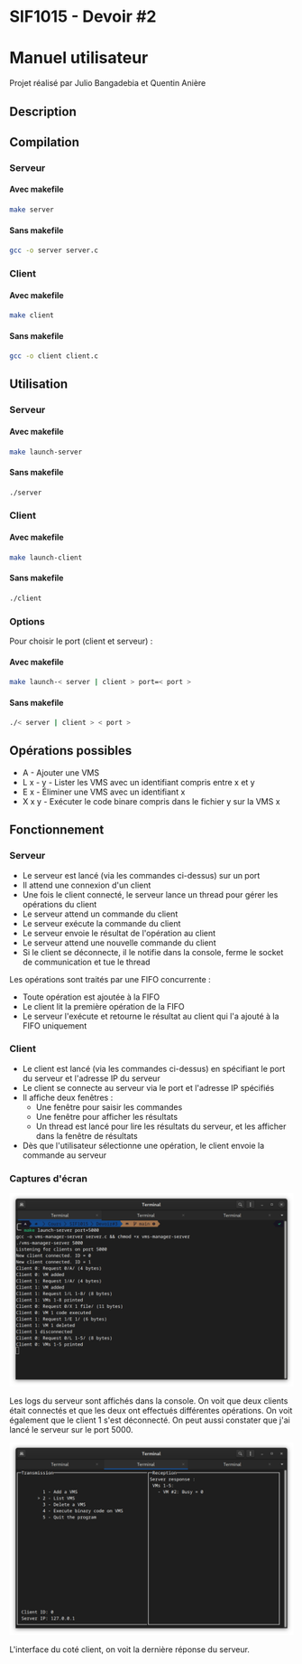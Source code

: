 # SIF1015 - Devoir #2 
# Manuel utilisateur

Projet réalisé par Julio Bangadebia et Quentin Anière

## Description


## Compilation

### Serveur

#### Avec makefile

```bash
make server
```

#### Sans makefile

```bash
gcc -o server server.c 
```

### Client

#### Avec makefile

```bash
make client
```

#### Sans makefile

```bash
gcc -o client client.c 
```

## Utilisation

### Serveur

#### Avec makefile

```bash
make launch-server
```

#### Sans makefile

```bash
./server
```

### Client

#### Avec makefile

```bash
make launch-client
```

#### Sans makefile

```bash
./client
```

### Options

Pour choisir le port (client et serveur) :

#### Avec makefile

```bash
make launch-< server | client > port=< port >
```

#### Sans makefile

```bash
./< server | client > < port >
```

## Opérations possibles

 * A - Ajouter une VMS
 * L x - y - Lister les VMS avec un identifiant compris entre x et y
 * E x - Éliminer une VMS avec un identifiant x
 * X x y - Exécuter le code binare compris dans le fichier y sur la VMS x

## Fonctionnement

### Serveur

 * Le serveur est lancé (via les commandes ci-dessus) sur un port
 * Il attend une connexion d'un client
 * Une fois le client connecté, le serveur lance un thread pour gérer les opérations du client
 * Le serveur attend un commande du client
 * Le serveur exécute la commande du client  
 * Le serveur envoie le résultat de l'opération au client
 * Le serveur attend une nouvelle commande du client
 * Si le client se déconnecte, il le notifie dans la console, ferme le socket de communication et tue le thread

Les opérations sont traités par une FIFO concurrente :

 * Toute opération est ajoutée à la FIFO
 * Le client lit la première opération de la FIFO
 * Le serveur l'exécute et retourne le résultat au client qui l'a ajouté à la FIFO uniquement

### Client

 * Le client est lancé (via les commandes ci-dessus) en spécifiant le port du serveur et l'adresse IP du serveur
 * Le client se connecte au serveur via le port et l'adresse IP spécifiés
 * Il affiche deux fenêtres : 
    * Une fenêtre pour saisir les commandes
    * Une fenêtre pour afficher les résultats
    * Un thread est lancé pour lire les résultats du serveur, et les afficher dans la fenêtre de résultats
 * Dès que l'utilisateur sélectionne une opération, le client envoie la commande au serveur
 
### Captures d'écran

![Logs du serveur](./screenshots/screen1_server.png)

Les logs du serveur sont affichés dans la console. On voit que deux clients était connectés et que les deux ont effectués différentes opérations. On voit également que le client 1 s'est déconnecté. On peut aussi constater que j'ai lancé le serveur sur le port 5000.

![Interface du client](./screenshots/screen2_client.png)

L'interface du coté client, on voit la dernière réponse du serveur.
